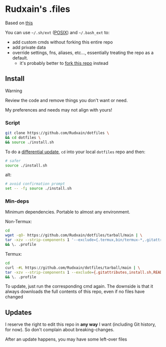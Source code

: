# Rudxain's .files
Based on [this](https://github.com/mathiasbynens/dotfiles)

You can use `~/.sh/ext` ([POSIX](https://pubs.opengroup.org/onlinepubs/9799919799/utilities/V3_chap02.html)) and `~/.bash_ext` to:
- add custom cmds without forking this entire repo
- add private data
- override settings, fns, aliases, etc..., essentially treating the repo as a default.
	- it's probably better to [fork this repo](https://github.com/Rudxain/dotfiles/fork) instead

## Install
> [!warning]
> Review the code and remove things you don't want or need.
>
> My preferences and needs may not align with yours!

### Script
```bash
git clone https://github.com/Rudxain/dotfiles \
&& cd dotfiles \
&& source ./install.sh
```

To do a [differential update](https://en.wikipedia.org/wiki/Incremental_backup), `cd` into your local `dotfiles` repo and then:
```bash
# safer
source ./install.sh
```
alt:
```bash
# avoid confirmation prompt
set -- -f; source ./install.sh
```

### Min-deps
Minimum dependencies. Portable to almost any environment.

Non-Termux:
```sh
cd
wget -qO- https://github.com/Rudxain/dotfiles/tarball/main | \
tar -xzv --strip-components 1 '--exclude={.termux,bin/termux-*,.gitattributes,install.sh,README*,LICENSE}' \
&& \. .profile
```

Termux:
```sh
cd
curl -#L https://github.com/Rudxain/dotfiles/tarball/main | \
tar -xzv --strip-components 1 --exclude={.gitattributes,install.sh,README\*,LICENSE} \
&& \. .profile
```

To update, just run the corresponding cmd again. The downside is that it always downloads the full contents of this repo, even if no files have changed

## Updates
I reserve the right to edit this repo in **any way** I want (including Git history, for now). So don't complain about breaking-changes.

After an update happens, you may have some left-over files
